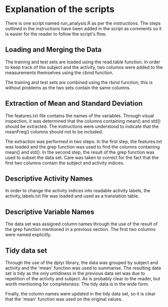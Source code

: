 # Explanation of the scripts

There is one script named run_analysis.R as per the instructions. The
steps outlined in the instructions have been added in the script as
comments so it is easier for the reader to follow the script's flow.

## Loading and Merging the Data

The training and test sets are loaded using the read.table
function. In order to keep track of the subject and the activity,
two columns were added to the measurements themselves using the
cbind function.

The training and test sets are combined using the rbind function;
this is without problems as the two sets contain the same columns.

## Extraction of Mean and Standard Deviation

The features.txt file contains the names of the variables. Through
visual inspection, it was determined that the columns containing
mean() and std() should be extracted. The instructions were understood
to indicate that the meanFreq() columns should not to be included.

The extraction was performed in two steps. In the first step, the
features.txt was loaded and the grep function was used to find the
columns containing mean() and std(). In the second step, the result of
the grep function was used to subset the data set. Care was taken
to correct for the fact that the first two columns contain the subject
and activity indices.

## Descriptive Activity Names

In order to change the activity indices into readable activity labels,
the activity_labels.txt file was loaded and used as a translation
table.

## Descriptive Variable Names

The data set was assigned column names through the use of the result
of the grep function mentioned in a previous section. The first two
columns were named explicitly.

## Tidy data set

Through the use of the dplyr library, the data was grouped by subject
and activity and the 'mean' function was used to summarise. The
resulting data set is tidy as the only untidiness in the previous data
set was due to repetition of the activity and subject. As is probably
clear to the reader, but worth mentioning for completeness: The tidy
data is in the wide form.

Finally, the column names were updated in the tidy data set, so it is
clear that the 'mean' function was used on the original values.
